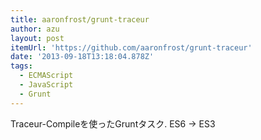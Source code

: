 ```yaml
---
title: aaronfrost/grunt-traceur
author: azu
layout: post
itemUrl: 'https://github.com/aaronfrost/grunt-traceur'
date: '2013-09-18T13:18:04.878Z'
tags:
  - ECMAScript
  - JavaScript
  - Grunt
---
```

Traceur-Compileを使ったGruntタスク.
ES6 -> ES3
